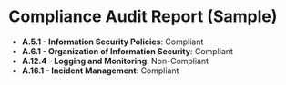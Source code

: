 #  Compliance Audit Report (Sample)

- **A.5.1 - Information Security Policies**: Compliant  
- **A.6.1 - Organization of Information Security**: Compliant  
- **A.12.4 - Logging and Monitoring**: Non-Compliant  
- **A.16.1 - Incident Management**: Compliant  

